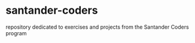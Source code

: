 # santander-coders
repository dedicated to exercises and projects from the Santander Coders program
